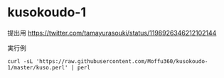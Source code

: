 # kusokoudo-1
提出用 https://twitter.com/tamayurasouki/status/1198926346212102144

実行例

`curl -sL 'https://raw.githubusercontent.com/Moffu360/kusokoudo-1/master/kuso.perl' | perl`
